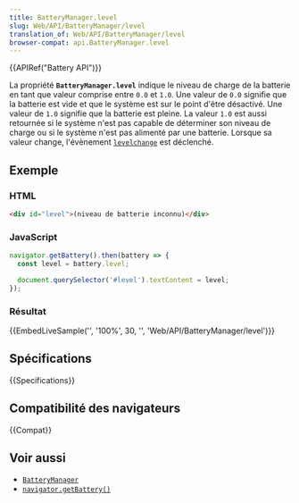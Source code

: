 ```yaml
---
title: BatteryManager.level
slug: Web/API/BatteryManager/level
translation_of: Web/API/BatteryManager/level
browser-compat: api.BatteryManager.level
---
```

{{APIRef("Battery API")}}

La propriété **`BatteryManager.level`** indique le niveau de charge de la batterie en tant que valeur comprise entre `0.0` et `1.0`. Une valeur de `0.0` signifie que la batterie est vide et que le système est sur le point d'être désactivé. Une valeur de `1.0` signifie que la batterie est pleine. La valeur `1.0` est aussi retournée si le système n'est pas capable de déterminer son niveau de charge ou si le système n'est pas alimenté par une batterie. Lorsque sa valeur change, l'évènement [`levelchange`](/fr/docs/Web/API/BatteryManager/levelchange_event) est déclenché.

## Exemple

### HTML

```html
<div id="level">(niveau de batterie inconnu)</div>
```

### JavaScript

```js
navigator.getBattery().then(battery => {
  const level = battery.level;

  document.querySelector('#level').textContent = level;
});
```

### Résultat

{{EmbedLiveSample('', '100%', 30, '', 'Web/API/BatteryManager/level')}}

## Spécifications

{{Specifications}}

## Compatibilité des navigateurs

{{Compat}}

## Voir aussi

- [`BatteryManager`](/fr/docs/Web/API/BatteryManager)
- [`navigator.getBattery()`](/fr/docs/Web/API/Navigator/getBattery)

